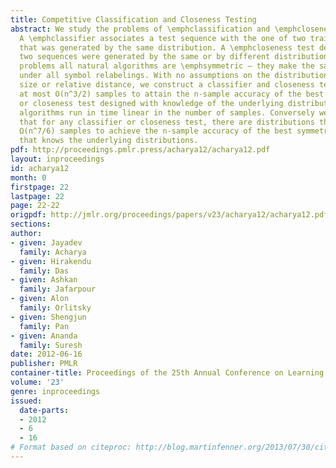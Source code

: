 ```yaml
---
title: Competitive Classification and Closeness Testing
abstract: We study the problems of \emphclassification and \emphcloseness testing.
  A \emphclassifier associates a test sequence with the one of two training sequences
  that was generated by the same distribution. A \emphcloseness test determines whether
  two sequences were generated by the same or by different distributions. For both
  problems all natural algorithms are \emphsymmetric – they make the same decision
  under all symbol relabelings. With no assumptions on the distributions’ support
  size or relative distance, we construct a classifier and closeness test that require
  at most O(n^3/2) samples to attain the n-sample accuracy of the best symmetric classifier
  or closeness test designed with knowledge of the underlying distributions. Both
  algorithms run in time linear in the number of samples. Conversely we also show
  that for any classifier or closeness test, there are distributions that require
  Ω(n^7/6) samples to achieve the n-sample accuracy of the best symmetric algorithm
  that knows the underlying distributions.
pdf: http://proceedings.pmlr.press/acharya12/acharya12.pdf
layout: inproceedings
id: acharya12
month: 0
firstpage: 22
lastpage: 22
page: 22-22
origpdf: http://jmlr.org/proceedings/papers/v23/acharya12/acharya12.pdf
sections: 
author:
- given: Jayadev
  family: Acharya
- given: Hirakendu
  family: Das
- given: Ashkan
  family: Jafarpour
- given: Alon
  family: Orlitsky
- given: Shengjun
  family: Pan
- given: Ananda
  family: Suresh
date: 2012-06-16
publisher: PMLR
container-title: Proceedings of the 25th Annual Conference on Learning Theory
volume: '23'
genre: inproceedings
issued:
  date-parts:
  - 2012
  - 6
  - 16
# Format based on citeproc: http://blog.martinfenner.org/2013/07/30/citeproc-yaml-for-bibliographies/
---
```

